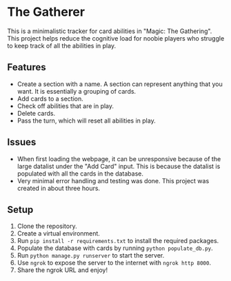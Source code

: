 # The Gatherer

This is a minimalistic tracker for card abilities in "Magic: The Gathering". This project helps reduce the cognitive load for noobie players who struggle to keep track of all the abilities in play.

## Features

* Create a section with a name. A section can represent anything that you want. It is essentially a grouping of cards.
* Add cards to a section.
* Check off abilities that are in play.
* Delete cards.
* Pass the turn, which will reset all abilities in play.

## Issues

* When first loading the webpage, it can be unresponsive because of the large datalist under the "Add Card" input. This is because the datalist is populated with all the cards in the database.
* Very minimal error handling and testing was done. This project was created in about three hours.

## Setup

1. Clone the repository.
2. Create a virtual environment.
3. Run `pip install -r requirements.txt` to install the required packages.
4. Populate the database with cards by running `python populate_db.py`.
5. Run `python manage.py runserver` to start the server.
6. Use `ngrok` to expose the server to the internet with `ngrok http 8000`.
7. Share the ngrok URL and enjoy!
